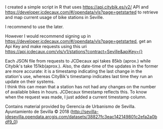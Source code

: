 I created a simple script in R that uses https://api.citybik.es/v2/ API and https://developer.jcdecaux.com/#/opendata/vls?page=getstarted to retrieve and map current usage of bike stations in Seville.

I recommend to use the later.

However I would recommend signing up in https://developer.jcdecaux.com/#/opendata/vls?page=getstarted, get an Api Key and make requests using this uri https://api.jcdecaux.com/vls/v1/stations?contract=Seville&apiKey={}

Each JSON file from requests to JCDecaux api takes 85kb (aprox.) while Citybik's take 151kb(aprox.). Also, the date-time of the updates in the former are more accurate: it is a timestamp indicating the last change in the station's use, whereas CityBik's timestamp indicates last time they run an update on their systems.  
I think this can mean that a station has not had any changes on the number of available bikes in hours. JCDecaux timestamp reflects this.
To know when the request was made, I just added a current timestamp column.

Contains material provided by Gerencia de Urbanismo de Sevilla. Ayuntamiento de Sevilla © 2018 (http://sevilla-idesevilla.opendata.arcgis.com/datasets/38827fc3eac142149801c2efa2a0bdf9_0)
